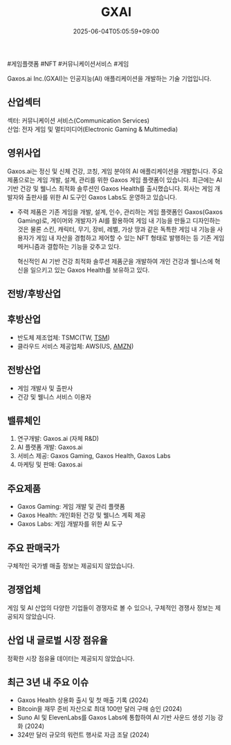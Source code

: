 ﻿---
title: "GXAI"
date: 2025-06-04T05:05:59+09:00
lastmod: 2025-06-04T05:05:59+09:00
type: docs
sidebar:
  open: true
weight: 394
---
<div style="display:none">
  <meta property="article:published_time" content="2025-06-03T20:05:59Z" />
  <meta property="article:modified_time" content="2025-06-03T20:05:59Z" />
</div>
#게임플랫폼 #NFT #커뮤니케이션서비스 #게임

Gaxos.ai Inc.(GXAI)는 인공지능(AI) 애플리케이션을 개발하는 기술 기업입니다.

## 산업섹터

섹터: 커뮤니케이션 서비스(Communication Services)  
산업: 전자 게임 및 멀티미디어(Electronic Gaming & Multimedia)

## 영위사업

Gaxos.ai는 정신 및 신체 건강, 코칭, 게임 분야의 AI 애플리케이션을 개발합니다. 주요 제품으로는 게임 개발, 설계, 관리를 위한 Gaxos 게임 플랫폼이 있습니다. 최근에는 AI 기반 건강 및 웰니스 최적화 솔루션인 Gaxos Health를 출시했습니다. 회사는 게임 개발자와 출판사를 위한 AI 도구인 Gaxos Labs도 운영하고 있습니다.
  
- 주력 제품은 기존 게임을 개발, 설계, 인수, 관리하는 게임 플랫폼인 Gaxos(Gaxos Gaming)로, 게이머와 개발자가 AI를 활용하여 게임 내 기능을 만들고 디자인하는 것은 물론 스킨, 캐릭터, 무기, 장비, 레벨, 가상 땅과 같은 독특한 게임 내 기능을 사용자가 게임 내 자산을 경험하고 제어할 수 있는 NFT 형태로 발행하는 등 기존 게임 메커니즘과 결합하는 기능을 갖추고 있다.  
  
  혁신적인 AI 기반 건강 최적화 솔루션 제품군을 개발하여 개인 건강과 웰니스에 혁신을 일으키고 있는 Gaxos Health를 보유하고 있다.

## 전방/후방산업

## 후방산업

- 반도체 제조업체: TSMC(TW, [TSM](/company-analysis/tsm/))
- 클라우드 서비스 제공업체: AWS(US, [AMZN](/company-analysis/amzn/))

## 전방산업

- 게임 개발사 및 출판사
- 건강 및 웰니스 서비스 이용자

## 밸류체인

1. 연구개발: Gaxos.ai (자체 R&D)
2. AI 플랫폼 개발: Gaxos.ai
3. 서비스 제공: Gaxos Gaming, Gaxos Health, Gaxos Labs
4. 마케팅 및 판매: Gaxos.ai

## 주요제품

- Gaxos Gaming: 게임 개발 및 관리 플랫폼
- Gaxos Health: 개인화된 건강 및 웰니스 계획 제공
- Gaxos Labs: 게임 개발자를 위한 AI 도구

## 주요 판매국가

구체적인 국가별 매출 정보는 제공되지 않았습니다.

## 경쟁업체

게임 및 AI 산업의 다양한 기업들이 경쟁자로 볼 수 있으나, 구체적인 경쟁사 정보는 제공되지 않았습니다.

## 산업 내 글로벌 시장 점유율

정확한 시장 점유율 데이터는 제공되지 않았습니다.

## 최근 3년 내 주요 이슈

- Gaxos Health 상용화 출시 및 첫 매출 기록 (2024)
- Bitcoin을 재무 준비 자산으로 최대 100만 달러 구매 승인 (2024)
- Suno AI 및 ElevenLabs를 Gaxos Labs에 통합하여 AI 기반 사운드 생성 기능 강화 (2024)
- 324만 달러 규모의 워런트 행사로 자금 조달 (2024)
